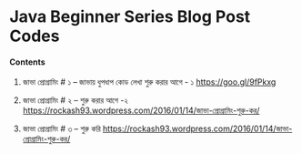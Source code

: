 # Java Beginner Series Blog Post Codes

#### Contents

1. জাভা প্রোগ্রামিং # ১ – জাভায় ধুপধাপ কোড লেখা শুরু করার আগে - ১ https://goo.gl/9fPkxg

2. জাভা প্রোগ্রামিং # ২ – শুরু করার আগে -২
https://rockash93.wordpress.com/2016/01/14/জাভা-প্রোগ্রামিং-শুরু-কর/

3. জাভা প্রোগ্রামিং # ৩ – শুরু করি
https://rockash93.wordpress.com/2016/01/14/জাভা-প্রোগ্রামিং-শুরু-কর/